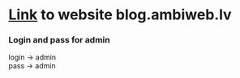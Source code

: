 <a href="http://blog.ambiweb.lv" target="_blank">Link</a> to website blog.ambiweb.lv
==========================
### Login and pass for admin 
login -> admin</br>
pass -> admin


